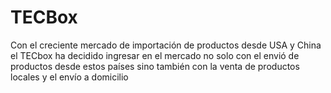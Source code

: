 # TECBox
Con el creciente mercado de importación de productos desde USA y China el TECbox ha decidido ingresar en el mercado no solo con el envió de productos desde estos países sino también con la venta de productos locales y el envío a domicilio
